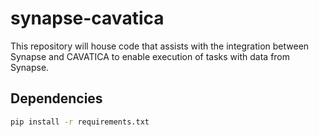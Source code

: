 # synapse-cavatica

This repository will house code that assists with the integration between Synapse and CAVATICA to enable execution of tasks with data from Synapse.

## Dependencies

```bash
pip install -r requirements.txt
```
